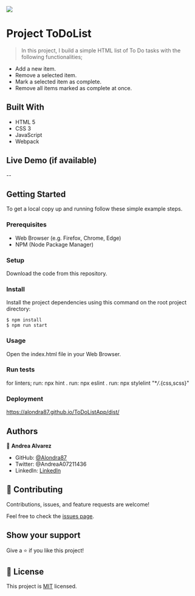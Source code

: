 ![](https://img.shields.io/badge/Microverse-blueviolet)

# Project ToDoList

> In this project, I build a simple HTML list of To Do tasks with the following functionalities;

- Add a new item.
- Remove a selected item.
- Mark a selected item as complete.
- Remove all items marked as complete at once.

## Built With

- HTML 5
- CSS 3
- JavaScript
- Webpack

## Live Demo (if available)

--

## Getting Started

To get a local copy up and running follow these simple example steps.

### Prerequisites

- Web Browser (e.g. Firefox, Chrome, Edge)
- NPM (Node Package Manager)

### Setup

Download the code from this repository.

### Install

Install the project dependencies using this command on the root project directory:

```console
$ npm install
$ npm run start
```

### Usage

Open the index.html file in your Web Browser.

### Run tests

for linters;
run: npx hint .
run: npx eslint .
run: npx stylelint "\*_/_.{css,scss}"

### Deployment

https://alondra87.github.io/ToDoListApp/dist/

## Authors

👤 **Andrea Alvarez**

- GitHub: [@Alondra87](https://github.com/Alondra87)
- Twitter: @AndreaA07211436
- LinkedIn: [LinkedIn](https://www.linkedin.com/in/andrea-a-384903224/)

## 🤝 Contributing

Contributions, issues, and feature requests are welcome!

Feel free to check the [issues page](../../issues/).

## Show your support

Give a ⭐️ if you like this project!

## 📝 License

This project is [MIT](./MIT.md) licensed.
